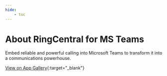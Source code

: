 ```yaml
---
hide:
    - toc
---
```


# About RingCentral for MS Teams

Embed reliable and powerful calling into Microsoft Teams to transform it into a communications powerhouse.

[View on App Gallery](https://www.ringcentral.com/apps/microsoft-teams-dialer){:target="\_blank"}
